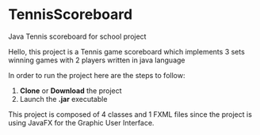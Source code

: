 # TennisScoreboard
Java Tennis scoreboard for school project

Hello, this project is a Tennis game scoreboard which implements 3 sets winning games with 2 players written in java language

In order to run the project here are the steps to follow:

1. __Clone__ or __Download__ the project
2. Launch the __.jar__ executable

This project is composed of 4 classes and 1 FXML files since the project is using JavaFX for the Graphic User Interface.
